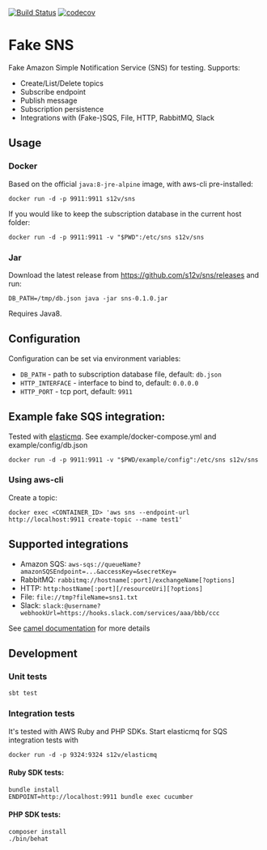 [![Build Status](https://travis-ci.org/s12v/sns.svg?branch=master)](https://travis-ci.org/s12v/sns)
[![codecov](https://codecov.io/gh/s12v/sns/branch/master/graph/badge.svg)](https://codecov.io/gh/s12v/sns)
# Fake SNS

Fake Amazon Simple Notification Service (SNS) for testing. Supports:
 - Create/List/Delete topics
 - Subscribe endpoint
 - Publish message
 - Subscription persistence
 - Integrations with (Fake-)SQS, File, HTTP, RabbitMQ, Slack

## Usage

### Docker

Based on the official `java:8-jre-alpine` image, with aws-cli pre-installed:
```
docker run -d -p 9911:9911 s12v/sns
```

If you would like to keep the subscription database in the current host folder:
```
docker run -d -p 9911:9911 -v "$PWD":/etc/sns s12v/sns
```

### Jar

Download the latest release from https://github.com/s12v/sns/releases and run:
```
DB_PATH=/tmp/db.json java -jar sns-0.1.0.jar
```
Requires Java8.

## Configuration

Configuration can be set via environment variables:
 - `DB_PATH` - path to subscription database file, default: `db.json`
 - `HTTP_INTERFACE` - interface to bind to, default: `0.0.0.0`
 - `HTTP_PORT` - tcp port, default: `9911`

## Example fake SQS integration:

Tested with [elasticmq](https://github.com/adamw/elasticmq).
See example/docker-compose.yml and example/config/db.json

```
docker run -d -p 9911:9911 -v "$PWD/example/config":/etc/sns s12v/sns
```

### Using aws-cli

Create a topic:
```
docker exec <CONTAINER_ID> 'aws sns --endpoint-url http://localhost:9911 create-topic --name test1'
```

## Supported integrations

 - Amazon SQS: `aws-sqs://queueName?amazonSQSEndpoint=...&accessKey=&secretKey=`
 - RabbitMQ: `rabbitmq://hostname[:port]/exchangeName[?options]`
 - HTTP: `http:hostName[:port][/resourceUri][?options]`
 - File: `file://tmp?fileName=sns1.txt`
 - Slack: `slack:@username?webhookUrl=https://hooks.slack.com/services/aaa/bbb/ccc`

See [camel documentation](http://camel.apache.org/components.html) for more details

## Development

### Unit tests

`sbt test`

### Integration tests

It's tested with AWS Ruby and PHP SDKs. Start elasticmq for SQS integration tests with
```
docker run -d -p 9324:9324 s12v/elasticmq
```

#### Ruby SDK tests:
```
bundle install
ENDPOINT=http://localhost:9911 bundle exec cucumber
```

#### PHP SDK tests:
```
composer install
./bin/behat
```
